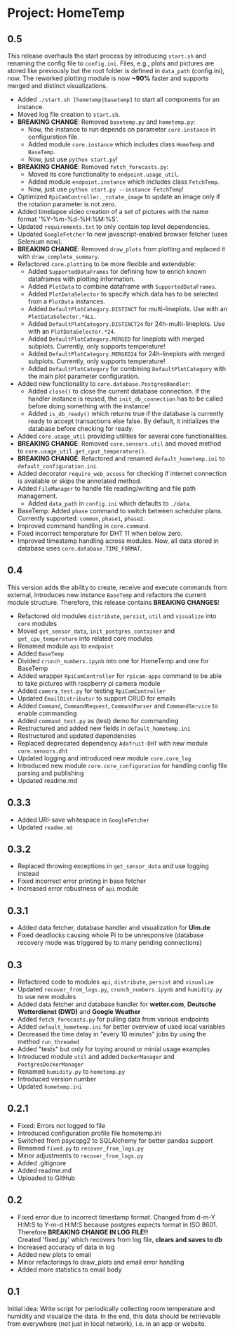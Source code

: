 # Project: HomeTemp

## 0.5

This release overhauls the start process by introducing `start.sh` and renaming the config file to `config.ini`. Files,
e.g., plots and pictures are stored like previously but the root folder is defined in `data_path` (config.ini), now. The
reworked plotting module is now **\~90\%** faster and supports merged and distinct visualizations.

- Added `./start.sh [hometemp|basetemp]` to start all components for an instance.
- Moved log file creation to `start.sh`.
- **BREAKING CHANGE**: Removed `basetemp.py` and `hometemp.py`:
    - Now, the instance to run depends on parameter `core.instance` in configuration file.
    - Added module `core.instance` which includes class `HomeTemp` and `BaseTemp`.
    - Now, just use `python start.py`!
- **BREAKING CHANGE**: Removed `fetch_forecasts.py`:
    - Moved its core functionality to `endpoint.usage_util`.
    - Added module `endpoint.instance` which includes class `FetchTemp`.
    - Now, just use `python start.py --instance FetchTemp`!
- Optimized `RpiCamController._rotate_image` to update an image only if the rotation parameter is not zero.
- Added timelapse video creation of a set of pictures with the name format '%Y-%m-%d-%H:%M:%S'.
- Updated `requirements.txt` to only contain top level dependencies.
- Updated `GoogleFetcher` to new javascript-enabled browser fetcher (uses Selenium now).
- **BREAKING CHANGE**: Removed `draw_plots` from plotting and replaced it with `draw_complete_summary`.
- Refactored `core.plotting` to be more flexible and extendable:
    - Added `SupportedDataFrames` for defining how to enrich known dataframes with plotting information.
    - Added `PlotData` to combine dataframe with `SupportedDataFrames`.
    - Added `PlotDataSelector` to specify which data has to be selected from a `PlotData` instances.
    - Added `DefaultPlotCategory.DISTINCT` for multi-lineplots. Use with an `PlotDataSelector.*ALL`.
    - Added `DefaultPlotCategory.DISTINCT24` for 24h-multi-lineplots. Use with an `PlotDataSelector.*24`.
    - Added `DefaultPlotCategory.MERGED` for lineplots with merged subplots. Currently, only supports temperature!
    - Added `DefaultPlotCategory.MERGED24` for 24h-lineplots with merged subplots. Currently, only supports temperature!
    - Added `DefaultPlotCategory` for combining `DefaultPlotCategory` with the main plot parameter configuration.
- Added new functionality to `core.database.PostgresHandler`:
    - Added `close()` to close the current database connection. If the handler instance is reused, the
      `init_db_connection` has to be called before doing something with the instance!
    - Added `is_db_ready()` which returns true if the database is currently ready to accept transactions else false. By
      default, it initializes the database before checking for ready.
- Added `core.usage_util` providing utilities for several core functionalities.
- **BREAKING CHANGE**: Removed `core.sensors.util` and moved method to `core.usage_util.get_cput_temperature()`.
- **BREAKING CHANGE**: Refactored and renamed `default_hometemp.ini` to `default_configuration.ini`.
- Added decorator `require_web_access` for checking if internet connection is available or skips the annotated method.
- Added `FileManager` to handle file reading/writing and file path management.
    - Added `data_path` in `config.ini` which defaults to `./data`.
- BaseTemp: Added `phase` command to switch between scheduler plans. Currently supported: `common`, `phase1`, `phase2`.
- Improved command handling in `core.command`.
- Fixed incorrect temperature for DHT 11 when below zero.
- Improved timestamp handling across modules. Now, all data stored in database uses `core.database.TIME_FORMAT`.

## 0.4

This version adds the ability to create, receive and execute commands from external, introduces new instance `BaseTemp`
and refactors the current module structure. Therefore, this release contains **BREAKING CHANGES**!

- Refactored old modules `distribute`, `persist`, `util` and `visualize` into `core` modules
- Moved `get_sensor_data`, `init_postgres_container` and `get_cpu_temperature` into related core modules
- Renamed module `api` to `endpoint`
- Added `BaseTemp`
- Divided `crunch_numbers.ipynb` into one for HomeTemp and one for BaseTemp
- Added wrapper `RpiCamController` for `rpicam-apps` command to be able to take pictures with raspberry pi camera module
- Added `camera_test.py` for testing `RpiCamController`
- Updated `EmailDistributor` to support CRUD for emails
- Added `Command`, `CommandRequest`, `CommandParser` and `CommandService` to enable commanding
- Added `command_test.py` as (test) demo for commanding
- Restructured and added new fields in `default_hometemp.ini`
- Restructured and updated dependencies
- Replaced deprecated dependency `Adafruit-DHT` with new module `core.sensors.dht`
- Updated logging and introduced new module `core.core_log`
- Introduced new module `core.core_configuration` for handling config file parsing and publishing
- Updated readme.md

## 0.3.3

- Added URI-save whitespace in `GoogleFetcher`
- Updated `readme.md`

## 0.3.2

- Replaced throwing exceptions in `get_sensor_data` and use logging instead
- Fixed incorrect error printing in base fetcher
- Increased error robustness of `api` module

## 0.3.1

- Added data fetcher, database handler and visualization for **Ulm.de**
- Fixed deadlocks causing whole Pi to be unresponsive (database recovery mode was triggered by to many pending
  connections)

## 0.3

- Refactored code to modules `api`, `distribute`, `persist` and `visualize`
- Updated `recover_from_logs.py`, `crunch_numbers.ipynb` and `humidity.py` to use new modules
- Added data fetcher and database handler for **wetter.com**, **Deutsche Wetterdienst (DWD)** and **Google Weather**
- Added `fetch_forecasts.py` for pulling data from various endpoints
- Added `default_hometemp.ini` for better overview of used local variables
- Decreased the time delay in "every 10 minutes" jobs by using the method `run_threaded`
- Added "tests" but only for toying around or minial usage examples
- Introduced module `util` and added `DockerManager` and `PostgresDockerManager`
- Renamed `humidity.py` to `hometemp.py`
- Introduced version number
- Updated `hometemp.ini`

## 0.2.1

- Fixed: Errors not logged to file
- Introduced configuration profile file hometemp.ini
- Switched from psycopg2 to SQLAlchemy for better pandas support
- Renamed `fixed.py` to `recover_from_logs.py`
- Minor adjustments to `recover_from_logs.py`
- Added .gitignore
- Added readme.md
- Uploaded to GitHub

## 0.2

- Fixed error due to incorrect timestamp format. Changed from d-m-Y H:M:S to Y-m-d H:M:S because postgres expects format
  in ISO 8601. <br />
  Therefore **BREAKING CHANGE IN LOG FILE!!**<br />
  Created 'fixed.py' which recovers from log file, **clears and saves to db**
- Increased accuracy of data in log
- Added new plots to email
- Minor refactorings to draw_plots and email error handling
- Added more statistics to email body

## 0.1

Initial idea: Write script for periodically collecting room temperature and humidity and visualize the data.
In the end, this data should be retrievable from everywhere (not just in local network), i.e. in an app or website.
